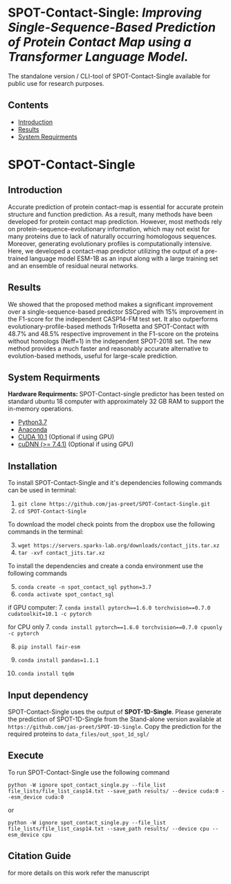 SPOT-Contact-Single: *Improving Single-Sequence-Based Prediction of Protein Contact Map using a Transformer Language Model.*
====
The standalone version / CLI-tool of SPOT-Contact-Single available for public use for research purposes.

Contents
----
  * [Introduction](#introduction)
  * [Results](#results)
  * [System Requirments](#system-requirments)

# SPOT-Contact-Single

Introduction
----
Accurate prediction of protein contact-map is essential for accurate protein structure and function prediction. As a result, many methods have been developed for protein contact map prediction. However, most methods rely on protein-sequence-evolutionary information, which may not exist for many proteins due to lack of naturally occurring homologous sequences. Moreover, generating evolutionary profiles is computationally intensive. Here, we developed a contact-map predictor utilizing the output of a pre-trained language model ESM-1B as an input along with a large training set and an ensemble of residual neural networks.


Results
----
We showed that the proposed method makes a significant improvement over a single-sequence-based predictor SSCpred with 15% improvement in the F1-score for the independent CASP14-FM test set. It also outperforms evolutionary-profile-based methods TrRosetta and SPOT-Contact with 48.7% and 48.5% respective improvement in the F1-score on the proteins without homologs (Neff=1) in the independent SPOT-2018 set. The new method provides a much faster and reasonably accurate alternative to evolution-based methods, useful for large-scale prediction.

System Requirments
----

**Hardware Requirments:**
SPOT-Contact-single predictor has been tested on standard ubuntu 18 computer with approximately 32 GB RAM to support the in-memory operations.

* [Python3.7](https://docs.python-guide.org/starting/install3/linux/)
* [Anaconda](https://anaconda.org/anaconda/virtualenv)
* [CUDA 10.1](https://developer.nvidia.com/cuda-10.1-download-archive) (Optional if using GPU)
* [cuDNN (>= 7.4.1)](https://developer.nvidia.com/cudnn) (Optional if using GPU)

Installation
----

To install SPOT-Contact-Single and it's dependencies following commands can be used in terminal:

1. `git clone https://github.com/jas-preet/SPOT-Contact-Single.git`
2. `cd SPOT-Contact-Single`

To download the model check points from the dropbox use the following commands in the terminal:

3. `wget https://servers.sparks-lab.org/downloads/contact_jits.tar.xz`
4. `tar -xvf contact_jits.tar.xz`

To install the dependencies and create a conda environment use the following commands

5. `conda create -n spot_contact_sgl python=3.7`
6. `conda activate spot_contact_sgl`

if GPU computer:
7. `conda install pytorch==1.6.0 torchvision==0.7.0 cudatoolkit=10.1 -c pytorch`

for CPU only 
7. `conda install pytorch==1.6.0 torchvision==0.7.0 cpuonly -c pytorch`

8. `pip install fair-esm`

9. `conda install pandas=1.1.1`

10. `conda install tqdm`

Input dependency
----
SPOT-Contact-Single uses the output of **SPOT-1D-Single**. Please generate the prediction of SPOT-1D-Single from the Stand-alone version available at `https://github.com/jas-preet/SPOT-1D-Single`.
Copy the prediction for the required proteins to `data_files/out_spot_1d_sgl/`

Execute
----
To run SPOT-Contact-Single use the following command

`python -W ignore spot_contact_single.py --file_list file_lists/file_list_casp14.txt --save_path results/ --device cuda:0 --esm_device cuda:0`

or 

`python -W ignore spot_contact_single.py --file_list file_lists/file_list_casp14.txt --save_path results/ --device cpu --esm_device cpu` 

Citation Guide
----
for more details on this work refer the manuscript
